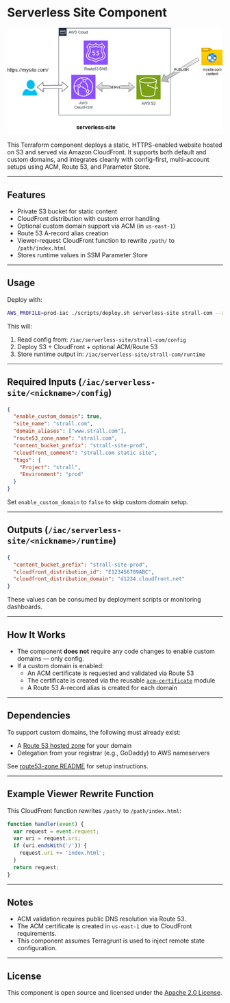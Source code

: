 # Serverless Site Component

![Serverless Static Website](../../img/serverless-site.drawio.png)

This Terraform component deploys a static, HTTPS-enabled website hosted on S3 and served via Amazon CloudFront. It supports both default and custom domains, and integrates cleanly with config-first, multi-account setups using ACM, Route 53, and Parameter Store.

---

## Features

- Private S3 bucket for static content
- CloudFront distribution with custom error handling
- Optional custom domain support via ACM (in `us-east-1`)
- Route 53 A-record alias creation
- Viewer-request CloudFront function to rewrite `/path/` to `/path/index.html`
- Stores runtime values in SSM Parameter Store

---

## Usage

Deploy with:

```bash
AWS_PROFILE=prod-iac ./scripts/deploy.sh serverless-site strall-com --auto-approve
```

This will:

1. Read config from: `/iac/serverless-site/strall-com/config`
2. Deploy S3 + CloudFront + optional ACM/Route 53
3. Store runtime output in: `/iac/serverless-site/strall-com/runtime`

---

## Required Inputs (`/iac/serverless-site/<nickname>/config`)

```json
{
  "enable_custom_domain": true,
  "site_name": "strall.com",
  "domain_aliases": ["www.strall.com"],
  "route53_zone_name": "strall.com",
  "content_bucket_prefix": "strall-site-prod",
  "cloudfront_comment": "strall.com static site",
  "tags": {
    "Project": "strall",
    "Environment": "prod"
  }
}
```

Set `enable_custom_domain` to `false` to skip custom domain setup.

---

## Outputs (`/iac/serverless-site/<nickname>/runtime`)

```json
{
  "content_bucket_prefix": "strall-site-prod",
  "cloudfront_distribution_id": "E123456789ABC",
  "cloudfront_distribution_domain": "d1234.cloudfront.net"
}
```

These values can be consumed by deployment scripts or monitoring dashboards.

---

## How It Works

- The component **does not** require any code changes to enable custom domains — only config.
- If a custom domain is enabled:
  - An ACM certificate is requested and validated via Route 53
  - The certificate is created via the reusable [`acm-certificate`](https://github.com/usekarma/aws-modules/tree/main/acm-certificate) module
  - A Route 53 A-record alias is created for each domain

---

## Dependencies

To support custom domains, the following must already exist:

- A [Route 53 hosted zone](../route53-zone) for your domain
- Delegation from your registrar (e.g., GoDaddy) to AWS nameservers

See [route53-zone README](../route53-zone/README.md) for setup instructions.

---

## Example Viewer Rewrite Function

This CloudFront function rewrites `/path/` to `/path/index.html`:

```js
function handler(event) {
  var request = event.request;
  var uri = request.uri;
  if (uri.endsWith('/')) {
    request.uri += 'index.html';
  }
  return request;
}
```

---

## Notes

- ACM validation requires public DNS resolution via Route 53.
- The ACM certificate is created in `us-east-1` due to CloudFront requirements.
- This component assumes Terragrunt is used to inject remote state configuration.

---

## License

This component is open source and licensed under the [Apache 2.0 License](https://www.apache.org/licenses/LICENSE-2.0).
